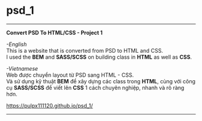 # psd_1
***
**Convert PSD To HTML/CSS - Project 1**

*-English*  
This is a website that is converted from PSD to HTML and CSS.  
I used the **BEM** and **SASS/SCSS** on building class in **HTML** as well as **CSS**.

*-Vietnamese*  
Web được chuyển layout từ PSD sang HTML - CSS.  
Và sử dụng kỹ thuật **BEM** để xây dựng các class trong **HTML**, cùng với công cụ **SASS/SCSS** để viết lên **CSS** 1 cách chuyên nghiệp, nhanh và rõ ràng hơn.

https://pulpx111120.github.io/psd_1/
***
